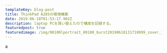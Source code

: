 ```yaml
---
templateKey: blog-post
title: ThinkPad A285の環境構築
date: 2019-06-18T01:53:17.902Z
description: laptop PCを買い替えたので構成を記録する。
featuredpost: true
featuredimage: /img/00100lportrait_00100_burst20190618131710899_cover.jpg
---
```

a
